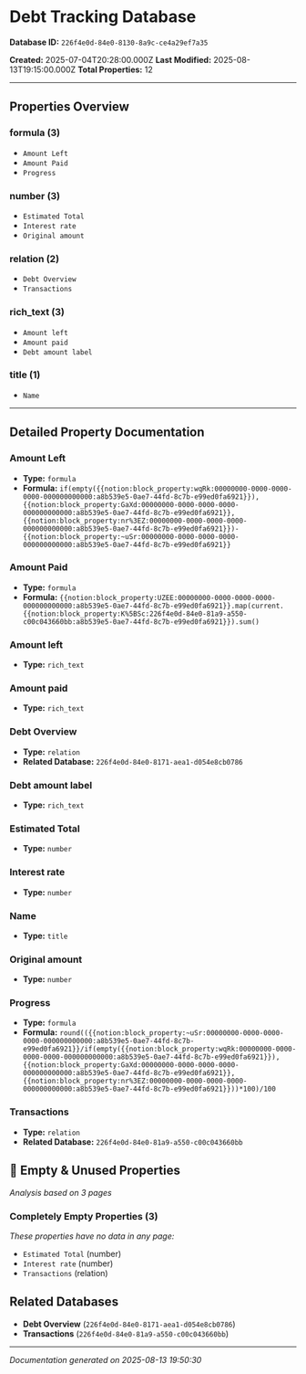 # Debt Tracking Database

**Database ID:** `226f4e0d-84e0-8130-8a9c-ce4a29ef7a35`

**Created:** 2025-07-04T20:28:00.000Z
**Last Modified:** 2025-08-13T19:15:00.000Z
**Total Properties:** 12

---

## Properties Overview

### formula (3)
- `Amount Left`
- `Amount Paid`
- `Progress`

### number (3)
- `Estimated Total`
- `Interest rate`
- `Original amount`

### relation (2)
- `Debt Overview`
- `Transactions`

### rich_text (3)
- `Amount left`
- `Amount paid`
- `Debt amount label`

### title (1)
- `Name`

---

## Detailed Property Documentation

### Amount Left
- **Type:** `formula`
- **Formula:** `if(empty({{notion:block_property:wqRk:00000000-0000-0000-0000-000000000000:a8b539e5-0ae7-44fd-8c7b-e99ed0fa6921}}),{{notion:block_property:GaXd:00000000-0000-0000-0000-000000000000:a8b539e5-0ae7-44fd-8c7b-e99ed0fa6921}},{{notion:block_property:nr%3EZ:00000000-0000-0000-0000-000000000000:a8b539e5-0ae7-44fd-8c7b-e99ed0fa6921}})-{{notion:block_property:~uSr:00000000-0000-0000-0000-000000000000:a8b539e5-0ae7-44fd-8c7b-e99ed0fa6921}}`

### Amount Paid
- **Type:** `formula`
- **Formula:** `{{notion:block_property:UZEE:00000000-0000-0000-0000-000000000000:a8b539e5-0ae7-44fd-8c7b-e99ed0fa6921}}.map(current.{{notion:block_property:K%5BSc:226f4e0d-84e0-81a9-a550-c00c043660bb:a8b539e5-0ae7-44fd-8c7b-e99ed0fa6921}}).sum()`

### Amount left
- **Type:** `rich_text`

### Amount paid
- **Type:** `rich_text`

### Debt Overview
- **Type:** `relation`
- **Related Database:** `226f4e0d-84e0-8171-aea1-d054e8cb0786`

### Debt amount label
- **Type:** `rich_text`

### Estimated Total
- **Type:** `number`

### Interest rate
- **Type:** `number`

### Name
- **Type:** `title`

### Original amount
- **Type:** `number`

### Progress
- **Type:** `formula`
- **Formula:** `round(({{notion:block_property:~uSr:00000000-0000-0000-0000-000000000000:a8b539e5-0ae7-44fd-8c7b-e99ed0fa6921}}/if(empty({{notion:block_property:wqRk:00000000-0000-0000-0000-000000000000:a8b539e5-0ae7-44fd-8c7b-e99ed0fa6921}}),{{notion:block_property:GaXd:00000000-0000-0000-0000-000000000000:a8b539e5-0ae7-44fd-8c7b-e99ed0fa6921}},{{notion:block_property:nr%3EZ:00000000-0000-0000-0000-000000000000:a8b539e5-0ae7-44fd-8c7b-e99ed0fa6921}}))*100)/100`

### Transactions
- **Type:** `relation`
- **Related Database:** `226f4e0d-84e0-81a9-a550-c00c043660bb`

## 🚫 Empty & Unused Properties

*Analysis based on 3 pages*

### Completely Empty Properties (3)
*These properties have no data in any page:*

- `Estimated Total` (number)
- `Interest rate` (number)
- `Transactions` (relation)

## Related Databases

- **Debt Overview** (`226f4e0d-84e0-8171-aea1-d054e8cb0786`)
- **Transactions** (`226f4e0d-84e0-81a9-a550-c00c043660bb`)

---

*Documentation generated on 2025-08-13 19:50:30*
